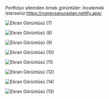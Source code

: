 Portfolyo sitemden örnek görüntüler:
İncelemek isterseniz:https://rumeysanuraslan.netlify.app/

![Ekran Görüntüsü (7)](https://github.com/rumeysanurars/web_sitem/assets/96578094/121ea6f4-4324-4194-97a3-6d3d2088ba26)

![Ekran Görüntüsü (8)](https://github.com/rumeysanurars/web_sitem/assets/96578094/57fcff6d-d2e2-4a91-99cd-c7ea5777b457)

![Ekran Görüntüsü (9)](https://github.com/rumeysanurars/web_sitem/assets/96578094/3db21409-e9ee-40b0-8d87-e4fe1aa88c00)

![Ekran Görüntüsü (10)](https://github.com/rumeysanurars/web_sitem/assets/96578094/ff786d99-4547-4611-b85b-18b83759cbb1)

![Ekran Görüntüsü (11)](https://github.com/rumeysanurars/web_sitem/assets/96578094/f911eb35-9c84-4e16-8019-7ea5ecee4ee5)

![Ekran Görüntüsü (12)](https://github.com/rumeysanurars/web_sitem/assets/96578094/8859de2f-840d-4c48-8c59-3658812bdf7c)

![Ekran Görüntüsü (14)](https://github.com/rumeysanurars/web_sitem/assets/96578094/8a24522a-4155-4d06-bd63-099ace1794ee)

![Ekran Görüntüsü (13)](https://github.com/rumeysanurars/web_sitem/assets/96578094/a2150c71-22d6-4c4c-bd5a-9aa68c73140f)
